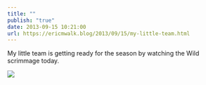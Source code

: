 ```yaml
---
title: ""
publish: "true"
date: 2013-09-15 10:21:00
url: https://ericmwalk.blog/2013/09/15/my-little-team.html
---
```


My little team is getting ready for the season by watching the Wild scrimmage today.

![](https://ericmwalk.blog/uploads/2022/94cff16687.jpg)